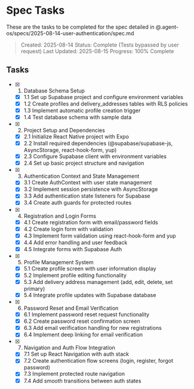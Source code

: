 # Spec Tasks

These are the tasks to be completed for the spec detailed in @.agent-os/specs/2025-08-14-user-authentication/spec.md

> Created: 2025-08-14
> Status: Complete (Tests bypassed by user request)
> Last Updated: 2025-08-15
> Progress: 100% Complete

## Tasks

- [x] 1. Database Schema Setup
  - [x] 1.1 Set up Supabase project and configure environment variables
  - [x] 1.2 Create profiles and delivery_addresses tables with RLS policies
  - [x] 1.3 Implement automatic profile creation trigger
  - [x] 1.4 Test database schema with sample data

- [x] 2. Project Setup and Dependencies
  - [x] 2.1 Initialize React Native project with Expo
  - [x] 2.2 Install required dependencies (@supabase/supabase-js, AsyncStorage, react-hook-form, yup)
  - [x] 2.3 Configure Supabase client with environment variables
  - [x] 2.4 Set up basic project structure and navigation

- [x] 3. Authentication Context and State Management
  - [x] 3.1 Create AuthContext with user state management
  - [x] 3.2 Implement session persistence with AsyncStorage
  - [x] 3.3 Add authentication state listeners for Supabase
  - [x] 3.4 Create auth guards for protected routes

- [x] 4. Registration and Login Forms
  - [x] 4.1 Create registration form with email/password fields
  - [x] 4.2 Create login form with validation
  - [x] 4.3 Implement form validation using react-hook-form and yup
  - [x] 4.4 Add error handling and user feedback
  - [x] 4.5 Integrate forms with Supabase Auth

- [x] 5. Profile Management System
  - [x] 5.1 Create profile screen with user information display
  - [x] 5.2 Implement profile editing functionality
  - [x] 5.3 Add delivery address management (add, edit, delete, set primary)
  - [x] 5.4 Integrate profile updates with Supabase database

- [x] 6. Password Reset and Email Verification
  - [x] 6.1 Implement password reset request functionality
  - [x] 6.2 Create password reset confirmation screen
  - [x] 6.3 Add email verification handling for new registrations
  - [x] 6.4 Implement deep linking for email verification

- [x] 7. Navigation and Auth Flow Integration
  - [x] 7.1 Set up React Navigation with auth stack
  - [x] 7.2 Create authentication flow screens (login, register, forgot password)
  - [x] 7.3 Implement protected route navigation
  - [x] 7.4 Add smooth transitions between auth states